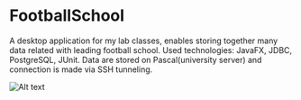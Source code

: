 # FootballSchool

A desktop application for my lab classes, enables storing together many data related with leading football school. 
Used technologies: JavaFX, JDBC, PostgreSQL, JUnit. Data are stored on Pascal(university server) and connection 
is made via SSH tunneling.

![Alt text](https://i.ibb.co/XFK3zmH/fs.jpg)
